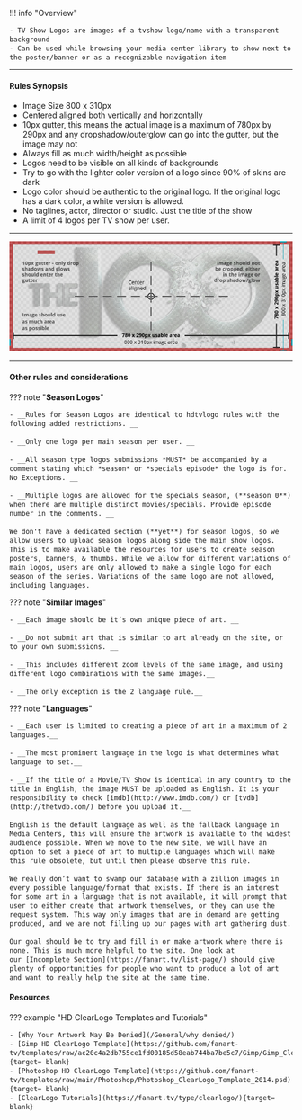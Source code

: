!!! info "Overview"

    - TV Show Logos are images of a tvshow logo/name with a transparent background
    - Can be used while browsing your media center library to show next to the poster/banner or as a recognizable navigation item

---

#### **Rules Synopsis**

* Image Size 800 x 310px
* Centered aligned both vertically and horizontally
* 10px gutter, this means the actual image is a maximum of 780px by 290px and any dropshadow/outerglow can go into the gutter, but the image may not
* Always fill as much width/height as possible
* Logos need to be visible on all kinds of backgrounds
* Try to go with the lighter color version of a logo since 90% of skins are dark
* Logo color should be authentic to the original logo. If the original logo has a dark color, a white version is allowed.
* No taglines, actor, director or studio. Just the title of the show
* A limit of 4 logos per TV show per user.

---

<img src="../../../assets/images/sizing-template-logo.jpg" onmouseover="this.src='../../../assets/images/sizing-template-logo.png'" onmouseout="this.src='../../../assets/images/sizing-template-logo.jpg'"/>

---

#### __Other rules and considerations__

??? note "**Season Logos**"  

    - __Rules for Season Logos are identical to hdtvlogo rules with the following added restrictions. __

    - __Only one logo per main season per user. __

    - __All season type logos submissions *MUST* be accompanied by a comment stating which *season* or *specials episode* the logo is for. No Exceptions. __

    - __Multiple logos are allowed for the specials season, (**season 0**) when there are multiple distinct movies/specials. Provide episode number in the comments. __

    We don't have a dedicated section (**yet**) for season logos, so we allow users to upload season logos along side the main show logos. This is to make available the resources for users to create season posters, banners, & thumbs. While we allow for different variations of main logos, users are only allowed to make a single logo for each season of the series. Variations of the same logo are not allowed, including languages.



??? note "**Similar Images**"  

    - __Each image should be it’s own unique piece of art. __

    - __Do not submit art that is similar to art already on the site, or to your own submissions. __

    - __This includes different zoom levels of the same image, and using different logo combinations with the same images.__

    - __The only exception is the 2 language rule.__
    


??? note "**Languages**"

    - __Each user is limited to creating a piece of art in a maximum of 2 languages.__

    - __The most prominent language in the logo is what determines what language to set.__

    - __If the title of a Movie/TV Show is identical in any country to the title in English, the image MUST be uploaded as English. It is your responsibility to check [imdb](http://www.imdb.com/) or [tvdb](http://thetvdb.com/) before you upload it.__

    English is the default language as well as the fallback language in Media Centers, this will ensure the artwork is available to the widest audience possible. When we move to the new site, we will have an option to set a piece of art to multiple languages which will make this rule obsolete, but until then please observe this rule.

    We really don’t want to swamp our database with a zillion images in every possible language/format that exists. If there is an interest for some art in a language that is not available, it will prompt that user to either create that artwork themselves, or they can use the request system. This way only images that are in demand are getting produced, and we are not filling up our pages with art gathering dust.  
    
    Our goal should be to try and fill in or make artwork where there is none. This is much more helpful to the site. One look at our [Incomplete Section](https://fanart.tv/list-page/) should give plenty of opportunities for people who want to produce a lot of art and want to really help the site at the same time.
    

#### __Resources__

??? example "HD ClearLogo Templates and Tutorials"

    - [Why Your Artwork May Be Denied](/General/why denied/)
    - [Gimp HD ClearLogo Template](https://github.com/fanart-tv/templates/raw/ac20c4a2db755ce1fd00185d58eab744ba7be5c7/Gimp/Gimp_ClearLogo_Template_2021.xcf){target= blank}
    - [Photoshop HD ClearLogo Template](https://github.com/fanart-tv/templates/raw/main/Photoshop/Photoshop_ClearLogo_Template_2014.psd){target= blank}
    - [ClearLogo Tutorials](https://fanart.tv/type/clearlogo/){target= blank}

